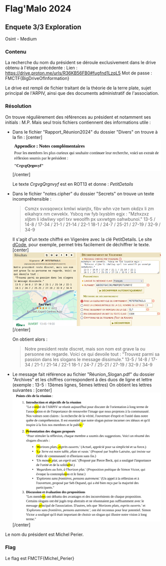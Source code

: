 # Flag'Malo 2024

## Enquete 3/3 Exploration

Osint - Medium

### Contenu

La recherche du nom du président se déroule exclusivement dans le drive obtenu à l'étape précédente :
Lien : https://drive.proton.me/urls/R36KB56FB0#fugfnd1LzqL5
Mot de passe : FMCTF{BigDriveOfInformation}

Le drive est rempli de fichier traitant de la théorie de la terre plate, sujet principal de l'ARPIV, ainsi que des documents administratif de l'association.

### Résolution

On trouve régulièrement des références au président et notamment ses initials : M.P.
Mais seul trois fichiers contiennent des informations utile :
- Dans le fichier "Rapport_Réunion2024" du dossier "Divers" on trouve à la fin :
  [center]![Contenu Rapport_Réunion2024](img/fich1.png)[/center]

  Le texte *CrgvgQrgnvyf* est en ROT13 et donne : *PetitDetails*

- Dans le fichier "notes.cipher" du dossier "Secrets" on trouve un texte incompréhensible :
  > Csmzx svxsqowcx kmlwi wianjtx, fibv whn vze twm okdzx li zm eikahqrx nm cwveklx. Ysbcq nw fyb lxysblm egjx :
  "Mzhxzxz xljbm li idwliwy vprl txv weoolfh px uxvwtgm oahwbunoi."
  13-5 / 14-8 / 17-34 / 21-1 / 21-14 / 22-1
  18-1 / 24-7 / 25-21 / 27-19 / 32-9 / 34-9

  Il s'agit d'un texte chiffré en Vigenère avec la clé PetitDetails.
  Le site [dCode](https://www.dcode.fr/chiffre-vigenere), pour exemple, permet très facilement de déchiffrer le texte.
  [center]![Déchiffrement par le site dCode](img/dcode.png)[/center]

  On obtient alors :
  > Notre president reste discret, mais son nom est grave la ou personne ne regarde. Voici ce qui devoile tout :
  "Trouvez parmi sa passion dans les slogans le message dissimule."
  13-5 / 14-8 / 17-34 / 21-1 / 21-14 / 22-1
  18-1 / 24-7 / 25-21 / 27-19 / 32-9 / 34-9

- Le message fait référence au fichier "Réunion_Slogan.pdf" du dossier "Archives" et les chiffres correspondent à des duos de ligne et lettre (exemple : 13-5 :  13èmes lignes, 5èmes lettres)
  On obtient les lettres suivantes :
  [center]![Fichier des slogans](img/fich3.png)[/center]

Le nom du président est Michel Perier.

### Flag

Le flag est FMCTF{Michel_Perier}
